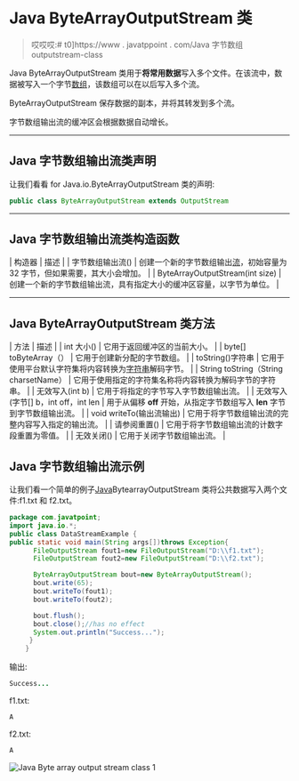 # Java ByteArrayOutputStream 类

> 哎哎哎:# t0]https://www . javatppoint . com/Java 字节数组 outputstream-class

Java ByteArrayOutputStream 类用于**将常用数据**写入多个文件。在该流中，数据被写入一个字节[数组](array-in-java)，该数组可以在以后写入多个流。

ByteArrayOutputStream 保存数据的副本，并将其转发到多个流。

字节数组输出流的缓冲区会根据数据自动增长。

* * *

## Java 字节数组输出流类声明

让我们看看 for Java.io.ByteArrayOutputStream 类的声明:

```java
public class ByteArrayOutputStream extends OutputStream

```

* * *

## Java 字节数组输出流类构造函数

| 构造器 | 描述 |
| 字节数组输出流() | 创建一个新的字节数组输出[流](java-8-stream)，初始容量为 32 字节，但如果需要，其大小会增加。 |
| ByteArrayOutputStream(int size) | 创建一个新的字节数组输出流，具有指定大小的缓冲区容量，以字节为单位。 |

* * *

## Java ByteArrayOutputStream 类方法

| 方法 | 描述 |
| int 大小() | 它用于返回缓冲区的当前大小。 |
| byte[] toByteArray（） | 它用于创建新分配的字节数组。 |
| toString()字符串 | 它用于使用平台默认字符集将内容转换为[字符串](java-string)解码字节。 |
| String toString（String charsetName） | 它用于使用指定的字符集名称将内容转换为解码字节的字符串。 |
| 无效写入(int b) | 它用于将指定的字节写入字节数组输出流。 |
| 无效写入(字节[] b，int off，int len | 用于从偏移 **off** 开始，从指定字节数组写入 **len** 字节到字节数组输出流。 |
| void writeTo(输出流输出) | 它用于将字节数组输出流的完整内容写入指定的输出流。 |
| 请参阅重置() | 它用于将字节数组输出流的计数字段重置为零值。 |
| 无效关闭() | 它用于关闭字节数组输出流。 |

## Java 字节数组输出流示例

让我们看一个简单的例子[Java](java-tutorial)BytearrayOutputStream 类将公共数据写入两个文件:f1.txt 和 f2.txt。

```java
package com.javatpoint;
import java.io.*;
public class DataStreamExample {
public static void main(String args[])throws Exception{  
	  FileOutputStream fout1=new FileOutputStream("D:\\f1.txt");  
	  FileOutputStream fout2=new FileOutputStream("D:\\f2.txt");  

	  ByteArrayOutputStream bout=new ByteArrayOutputStream();  
	  bout.write(65);  
	  bout.writeTo(fout1);  
	  bout.writeTo(fout2);  

	  bout.flush();  
	  bout.close();//has no effect  
	  System.out.println("Success...");  
	 }  
	} 

```

输出:

```java
Success...

```

f1.txt:

```java
A

```

f2.txt:

```java
A

```

![Java Byte array output stream class 1](../img/c67e18d0433058cecedb9442b7c1c62a.png)
